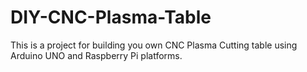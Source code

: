 # DIY-CNC-Plasma-Table
This is a project for building you own CNC Plasma Cutting table using Arduino UNO and Raspberry Pi platforms.
